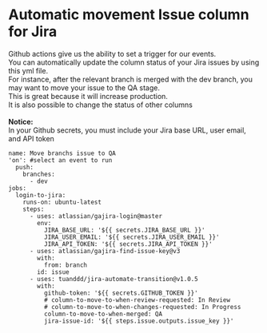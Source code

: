 # Automatic movement Issue column for Jira
Github actions give us the ability to set a trigger for our events. <br/>
You can automatically update the column status of your Jira issues by using this yml file. <br/>
For instance, after the relevant branch is merged with the dev branch, you may want to move your issue to the QA stage. <br/>
This is great because it will increase production. <br/>
It is also possible to change the status of other columns <br /><br />
<b>Notice:</b><br />
In your Github secrets, you must include your Jira base URL, user email, and API token
<br/>

```OASv2-yaml
name: Move branchs issue to QA 
'on': #select an event to run
  push:
    branches:
      - dev
jobs:
  login-to-jira:
    runs-on: ubuntu-latest
    steps:
      - uses: atlassian/gajira-login@master
        env:
          JIRA_BASE_URL: '${{ secrets.JIRA_BASE_URL }}'
          JIRA_USER_EMAIL: '${{ secrets.JIRA_USER_EMAIL }}'
          JIRA_API_TOKEN: '${{ secrets.JIRA_API_TOKEN }}'
      - uses: atlassian/gajira-find-issue-key@v3
        with:
          from: branch
        id: issue
      - uses: tuanddd/jira-automate-transition@v1.0.5
        with:
          github-token: '${{ secrets.GITHUB_TOKEN }}'
          # column-to-move-to-when-review-requested: In Review
          # column-to-move-to-when-changes-requested: In Progress
          column-to-move-to-when-merged: QA
          jira-issue-id: '${{ steps.issue.outputs.issue_key }}'

```
